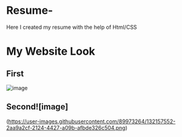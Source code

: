 # Resume-
Here I created my resume with the help of Html/CSS 


# My Website Look

## First

![image](https://user-images.githubusercontent.com/89973264/132157503-6a23861b-2366-4d32-bf6d-ed6f071398a6.png)


## Second![image]

(https://user-images.githubusercontent.com/89973264/132157552-2aa9a2cf-2124-4427-a09b-afbde326c504.png)



